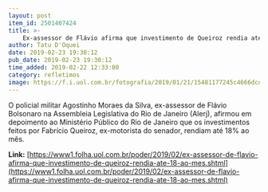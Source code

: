 ```yaml
---
layout: post
item_id: 2501407424
title: >-
    Ex-assessor de Flávio afirma que investimento de Queiroz rendia até 18% ao mês
author: Tatu D'Oquei
date: 2019-02-23 19:30:12
pub_date: 2019-02-23 19:30:12
time_added: 2019-02-22 12:33:00
category: refletimos
image: https://f.i.uol.com.br/fotografia/2019/01/21/15481177245c4666dcdb1bf_1548117724_3x2_md.jpg
---
```


O policial militar Agostinho Moraes da Silva, ex-assessor de Flávio Bolsonaro na Assembleia Legislativa do Rio de Janeiro (Alerj), afirmou em depoimento ao Ministério Público do Rio de Janeiro que os investimentos feitos por Fabrício Queiroz, ex-motorista do senador, rendiam até 18% ao mês.

**Link:** [https://www1.folha.uol.com.br/poder/2019/02/ex-assessor-de-flavio-afirma-que-investimento-de-queiroz-rendia-ate-18-ao-mes.shtml](https://www1.folha.uol.com.br/poder/2019/02/ex-assessor-de-flavio-afirma-que-investimento-de-queiroz-rendia-ate-18-ao-mes.shtml)

